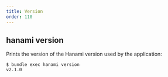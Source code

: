 ```yaml
---
title: Version
order: 110
---
```


## hanami version

Prints the version of the Hanami version used by the application:

```shell
$ bundle exec hanami version
v2.1.0
```
